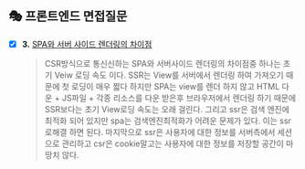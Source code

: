 ## 🎭 프론트엔드 면접질문
- [x] **3.** [SPA와 서버 사이드 렌더링의 차이점](https://velog.io/@gay0ung/SSR-CSR)
	>  CSR방식으로 통신신하는 SPA와 서버사이드 렌더링의 차이점중 하나는 초기 Veiw 로딩 속도 이다.  SSR는 View를 서버에서 렌더링 하여 가져오기 때문에 첫 로딩이 매우 짧다 하지만 SPA는 view를 렌더 하지 않고 HTML 다운 + JS파일 + 각종 리소스를 다운 받은후 브라우저에서 렌더링 하기 때문에 SSR보다는 초기 View로딩 속도는 오래 걸린다. 그리고 ssr은 검색 엔진에 최적화 되어 있지만 spa는 검색엔진최적화가 어려운 문제가 있다. 이는 ssr로해결 하면 된다. 마지막으로 ssr은 사용자에 대한 정보를 서버측에서 세션으로 관리하고 csr은 cookie말고는 사용자에 대한 정보를 저장할 공간이 마땅치 않다.


